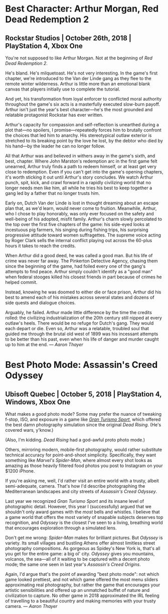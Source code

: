 # Best Character: Arthur Morgan, Red Dead Redemption 2
## Rockstar Studios | October 26th, 2018 | PlayStation 4, Xbox One

You're not supposed to like Arthur Morgan. Not at the beginning of _Red Dead Redemption 2_.

He's bland. He's milquetoast. He's not very interesting. In the game's first chapter, we're introduced to the Van der Linde gang as they flee to the remote winter wilderness. Arthur is little more than an emotional blank canvas that players initially use to complete the tutorial.

And yet, his transformation from loyal enforcer to conflicted moral authority throughout the game's six acts is a masterfully executed slow-burn payoff. Arthur isn't just the year's best character—he's the most grounded and relatable protagonist Rockstar has ever written.

Arthur's capacity for compassion and self-reflection is unearthed during a plot that—no spoilers, I promise—repeatedly forces him to brutally confront the choices that led him to anarchy. His stereotypical outlaw exterior is stretched to its breaking point by the love he lost, by the debtor who died by his hand—by the leader he can no longer follow.

All that Arthur was and believed in withers away in the game's sixth, and best, chapter. Where John Marston's redemption arc in the first game felt unearned, Arthur truly finds a path to redeem himself, or at least get very close to redemption. Even if you can't get into the game's opening chapters, it's worth sticking it out until Arthur's story concludes. We watch Arthur punch, spit, kick, and crawl forward in a rapidly civilizing world that no longer needs men like him, all while he tries his best to keep together a gang led by a father that no longer trusts him.

Early on, Dutch Van der Linde is lost in thought dreaming about an escape plan that, as we'd learn, would never come to fruition. Meanwhile, Arthur, who I chose to play honorably, was only ever focused on the safety and well-being of his adopted, misfit family. Arthur's charm slowly percolated to the top over the first five chapters of the game: his side-eyed looks at incestuous pig farmers, his singing during fishing trips, his surprising progressive attitude toward women suffragettes. The supreme voice acting by Roger Clark sells the internal conflict playing out across the 60-plus hours it takes to reach the credits.

When Arthur did a good deed, he was called a good man. But his life of crime was never far away. The Pinkerton Detective Agency, chasing them since the beginning of the game, had foiled every one of the gang's attempts to find peace. Arthur simply couldn't identify as a "good man" when federal stooges killed his closest friends in part because of crimes he helped commit.

Instead, knowing he was doomed to either die or face prison, Arthur did his best to amend each of his mistakes  across several states and dozens of side quests and dialogue choices.

Arguably, he failed. Arthur made little difference by the time the credits rolled: the civilizing industrialization of the 20th century still nipped at every outlaw's heels. There would be no refuge for Dutch's gang. They would each depart or die. Even so, Arthur was a relatable, troubled soul that guided me through the brutal old west of 1899 was his incessant attempts to be better than his past, even when his life of danger and murder caught up to him at the end. — _Aaron Thayer_

# Best Photo Mode: Assassin's Creed Odyssey
## Ubisoft Quebec | October 5, 2018 | PlayStation 4, Windows, Xbox One

What makes a good photo mode? Some may prefer the nuance of tweaking f-stop, ISO, and exposure in a game like [_Gran Turismo Sport_](https://www.siliconsasquatch.com/blog/2017/12/27/goty-2017-best-photo-mode), which offered the best damn photography simulation since the original _Dead Rising_. (He's covered wars, y'know.)

(Also, I'm kidding. _Dead Rising_ had a god-awful proto photo mode.)

Others, mirroring modern, mobile-first photography, would rather substitute technical accuracy for point-and-shoot simplicity. Specifically, they want something like _Marvel's Spider-Man_, where almost every shot looks as amazing as those heavily filtered food photos you post to Instagram on your $1200 iPhone.

If you're asking me, well, I'd rather visit an entire world with a trusty, albeit semi-adequate, camera. That's how I'd describe photographing the Mediterranean landscapes and city streets of _Assassin's Creed Odyssey_.

Last year we recognized _Gran Turismo Sport_ and its insane level of photographic detail. However, this year I (successfully) argued that we shouldn't only award games with the _most_ bells and whistles. I believe that a game world that offers the most variety of snapable subjects deserves top recognition, and _Odyssey_ is the closest I've seen to a living, breathing world that encourages exploration through a simulated lens.

Don't get me wrong: _Spider-Man_ makes for brilliant pictures. But _Odyssey_ is variety. Its small villages and bustling Athens offer almost limitless street photography compositions. As gorgeous as Spidey's New York is, that's all you get for the entire game: a big ol' city. _Odyssey_ gives you mountains, volcanos, the sea—all of it waiting to be captured with a decent photo mode; the same one seen in last year's _Assassin's Creed Origins_.

Again, I'd argue that's the point of awarding "best photo mode": not which game looked prettiest, and not which game offered the most menu sliders approximating real photography, but rather the game that encourages your artistic sensibilities and offered up an unmatched buffet of nature and civilization to capture. No other game in 2018 approximated the IRL feeling of travelling to a beautiful country and making memories with your trusty camera. — _Aaron Thayer_
